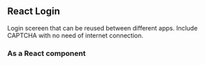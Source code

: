 
## React Login

Login scereen that can be reused between different apps. Include CAPTCHA with no need of internet connection.

### As a React component
